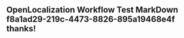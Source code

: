 <properties
ms.topic="hero-topic"
ms.test1="hero-topic"
ms.test2="test"/>

## OpenLocalization Workflow Test MarkDown f8a1ad29-219c-4473-8826-895a19468e4f thanks!

